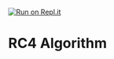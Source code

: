 [![Run on Repl.it](https://repl.it/badge/github/DemonLord98/RC4-Algorithm)](https://repl.it/github/DemonLord98/RC4-Algorithm)

# RC4 Algorithm
